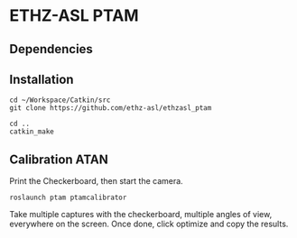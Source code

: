 ETHZ-ASL PTAM
===========================

Dependencies
-----------


Installation
-----------

```
cd ~/Workspace/Catkin/src
git clone https://github.com/ethz-asl/ethzasl_ptam

cd ..
catkin_make
```
Calibration ATAN
-----------

Print the Checkerboard, then start the camera.

```
roslaunch ptam ptamcalibrator
```

Take multiple captures with the checkerboard, multiple angles of view, everywhere on the screen. Once done, click optimize and copy the results.
